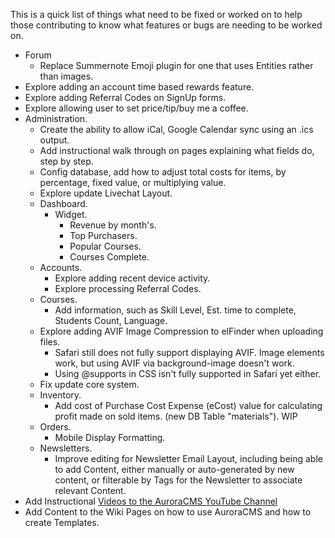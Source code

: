 This is a quick list of things what need to be fixed or worked on to help those contributing to know what features or bugs are needing to be worked on.

- Forum
  - Replace Summernote Emoji plugin for one that uses Entities rather than images.
- Explore adding an account time based rewards feature.
- Explore adding Referral Codes on SignUp forms.
- Explore allowing user to set price/tip/buy me a coffee.
- Administration.
  - Create the ability to allow iCal, Google Calendar sync using an .ics output.
  - Add instructional walk through on pages explaining what fields do, step by step.
  - Config database, add how to adjust total costs for items, by percentage, fixed value, or multiplying value.
  - Explore update Livechat Layout.
  - Dashboard.
    - Widget.
      - Revenue by month's.
      - Top Purchasers.
      - Popular Courses.
      - Courses Complete.
  - Accounts.
    - Explore adding recent device activity.
    - Explore processing Referral Codes.
  - Courses.
    - Add information, such as Skill Level, Est. time to complete, Students Count, Language.
  - Explore adding AVIF Image Compression to elFinder when uploading files.
    - Safari still does not fully support displaying AVIF. Image elements work, but using AVIF via background-image doesn't work.
    - Using @supports in CSS isn't fully supported in Safari yet either.
  - Fix update core system.
  - Inventory.
    - Add cost of Purchase Cost Expense (eCost) value for calculating profit made on sold items. (new DB Table "materials"). WIP
  - Orders.
    - Mobile Display Formatting.
  - Newsletters.
    - Improve editing for Newsletter Email Layout, including being able to add Content, either manually or auto-generated by new content, or filterable by Tags for the Newsletter to associate relevant Content.
- Add Instructional [Videos to the AuroraCMS YouTube Channel](https://www.youtube.com/channel/UC9vFbrBKmnSgf8TNUBvDX2Q)
- Add Content to the Wiki Pages on how to use AuroraCMS and how to create Templates.
